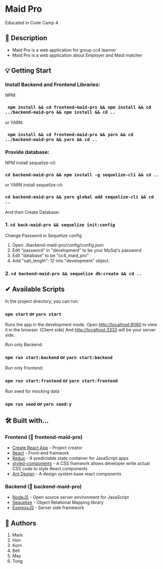 # Maid Pro
Educated in Code Camp 4

## 📖 Description

- Maid Pro is a web application for group cc4 learner
- Maid Pro is a web application about Employer and Maid matcher

## 💡 Getting Start

### Install Backend and Frontend Libraries:
NPM:
### ```  npm install && cd frontend-maid-pro && npm install && cd ../backend-maid-pro && npm install && cd .. ```
or YARN:
### ```  npm install && cd frontend-maid-pro && yarn && cd ../backend-maid-pro && yarn && cd .. ```

### Provide database:
NPM install sequelize-cli:
### ```cd backend-maid-pro && npm install -g sequelize-cli && cd ..```

or YARN install sequelize-cli:
### ```cd backend-maid-pro && yarn global add sequelize-cli && cd ..```

And then Create Database:
### 1. `cd back-maid-pro && sequelize init:config`
Change Password in Sequelize config
1. Open ./backend-maid-pro/config/config.json
2. Edit "password" in "development" to be your MySql's password
3. Edit "database" to be "cc4_maid_pro"
4. Add "salt_length": 12 into "development" object.

### 2. `cd backend-maid-pro && sequelize db:create && cd ..`

## ✔ Available Scripts

In the project directory, you can run:

### `npm start` or `yarn start`

Runs the app in the development mode.
Open [http://localhost:8080](http://localhost:8080) to view it in the browser. (Client side)
And [http://localhost:3333](http://localhost:3333) will be your server side.

Run only Backend:
### `npm run start:backend` or `yarn start:backend`

Run only Frontend:
### `npm run start:frontend` or `yarn start:frontend`

Run seed for mocking data
### `npm run seed` or `yarn seed:y`

## 🛠 Built with...
### Frontend (📂 frontend-maid-pro)
- [Create React App](https://facebook.github.io/create-react-app/docs/getting-started) - Project creator
- [React](https://reactjs.org/) - Front-end framwork
- [Redux](https://redux.js.org/) - A predictable state container for JavaScript apps
- [styled-components](https://www.styled-components.com/) - A CSS framwork allows developer write actual CSS code to style React components
- [Ant Design](https://ant.design/) - A design system base react components

### Backend (📂 backend-maid-pro)
- [NodeJS](https://nodejs.org/dist/latest-v12.x/docs/api) - Open source server environment for JavaScript
- [Sequelize](https://sequelize.org/v5/index.html) - Object Relational Mapping library
- [ExpressJS](https://reactjs.org/) - Server side framework


## 🤘 Authors

1. Mark
2. Hon
3. Korn
4. Bell
5. May
6. Tong
